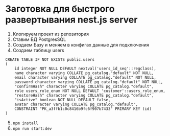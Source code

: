 # Заготовка для быстрого развертывания nest.js server

1. Клогируем проект из репозитория
2. Ставим БД PostgresSQL
3. Создаем Базу и меняем в конфигах данные для подключения
4. Создаем таблицу users

```
CREATE TABLE IF NOT EXISTS public.users
(
    id integer NOT NULL DEFAULT nextval('users_id_seq'::regclass),
    name character varying COLLATE pg_catalog."default" NOT NULL,
    email character varying COLLATE pg_catalog."default" NOT NULL,
    password character varying COLLATE pg_catalog."default" NOT NULL,
    "confirmHash" character varying COLLATE pg_catalog."default",
    role users_role_enum NOT NULL DEFAULT 'customer'::users_role_enum,
    "restoreHash" character varying COLLATE pg_catalog."default",
    "isActive" boolean NOT NULL DEFAULT false,
    avatar character varying COLLATE pg_catalog."default",
    CONSTRAINT "PK_a3ffb1c0c8416b9fc6f907b7433" PRIMARY KEY (id)
)
```

5. `npm install`
6. `npm run start:dev`
